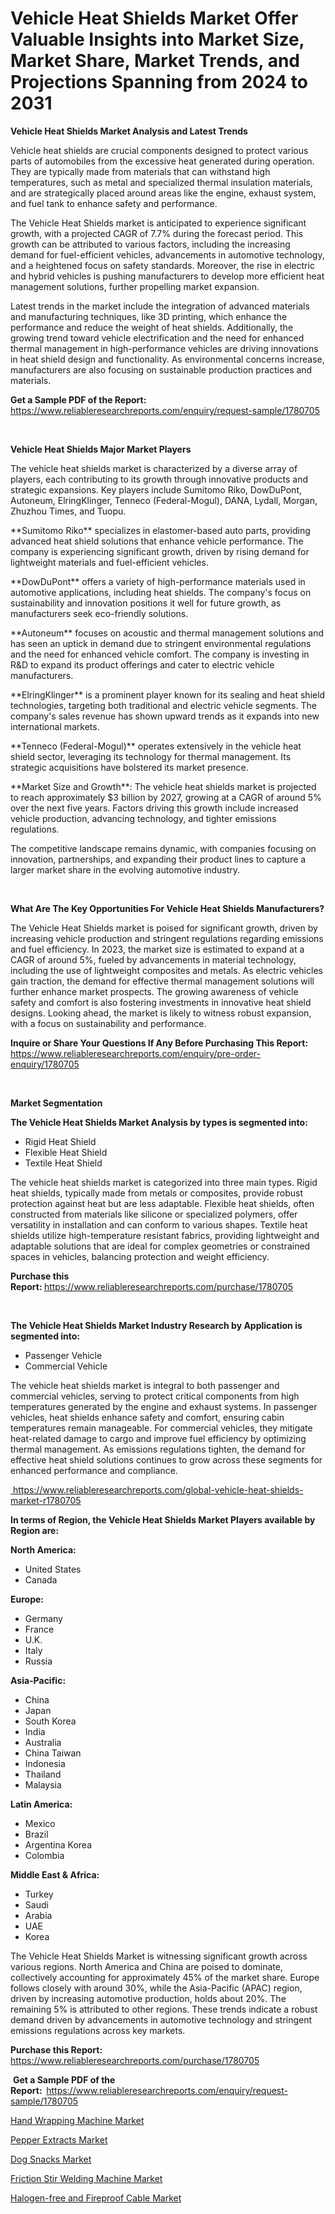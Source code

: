 <p><h1>Vehicle Heat Shields Market Offer Valuable Insights into Market Size, Market Share, Market Trends, and Projections Spanning from 2024 to 2031</h1></p><p><strong>Vehicle Heat Shields Market Analysis and Latest Trends</strong></p>
<p><p>Vehicle heat shields are crucial components designed to protect various parts of automobiles from the excessive heat generated during operation. They are typically made from materials that can withstand high temperatures, such as metal and specialized thermal insulation materials, and are strategically placed around areas like the engine, exhaust system, and fuel tank to enhance safety and performance.</p><p>The Vehicle Heat Shields market is anticipated to experience significant growth, with a projected CAGR of 7.7% during the forecast period. This growth can be attributed to various factors, including the increasing demand for fuel-efficient vehicles, advancements in automotive technology, and a heightened focus on safety standards. Moreover, the rise in electric and hybrid vehicles is pushing manufacturers to develop more efficient heat management solutions, further propelling market expansion.</p><p>Latest trends in the market include the integration of advanced materials and manufacturing techniques, like 3D printing, which enhance the performance and reduce the weight of heat shields. Additionally, the growing trend toward vehicle electrification and the need for enhanced thermal management in high-performance vehicles are driving innovations in heat shield design and functionality. As environmental concerns increase, manufacturers are also focusing on sustainable production practices and materials.</p></p>
<p><strong>Get a Sample PDF of the Report:&nbsp;</strong> <a href="https://www.reliableresearchreports.com/enquiry/request-sample/1780705?utm_campaign=10&utm_medium=2&utm_source=Github&utm_content=ia&utm_term=09102024&utm_id=vehicle-heat-shields">https://www.reliableresearchreports.com/enquiry/request-sample/1780705</a></p>
<p>&nbsp;</p>
<p><strong>Vehicle Heat Shields Major Market Players</strong></p>
<p><p>The vehicle heat shields market is characterized by a diverse array of players, each contributing to its growth through innovative products and strategic expansions. Key players include Sumitomo Riko, DowDuPont, Autoneum, ElringKlinger, Tenneco (Federal-Mogul), DANA, Lydall, Morgan, Zhuzhou Times, and Tuopu.</p><p>**Sumitomo Riko** specializes in elastomer-based auto parts, providing advanced heat shield solutions that enhance vehicle performance. The company is experiencing significant growth, driven by rising demand for lightweight materials and fuel-efficient vehicles.</p><p>**DowDuPont** offers a variety of high-performance materials used in automotive applications, including heat shields. The company's focus on sustainability and innovation positions it well for future growth, as manufacturers seek eco-friendly solutions.</p><p>**Autoneum** focuses on acoustic and thermal management solutions and has seen an uptick in demand due to stringent environmental regulations and the need for enhanced vehicle comfort. The company is investing in R&D to expand its product offerings and cater to electric vehicle manufacturers.</p><p>**ElringKlinger** is a prominent player known for its sealing and heat shield technologies, targeting both traditional and electric vehicle segments. The company's sales revenue has shown upward trends as it expands into new international markets.</p><p>**Tenneco (Federal-Mogul)** operates extensively in the vehicle heat shield sector, leveraging its technology for thermal management. Its strategic acquisitions have bolstered its market presence.</p><p>**Market Size and Growth**: The vehicle heat shields market is projected to reach approximately $3 billion by 2027, growing at a CAGR of around 5% over the next five years. Factors driving this growth include increased vehicle production, advancing technology, and tighter emissions regulations.</p><p>The competitive landscape remains dynamic, with companies focusing on innovation, partnerships, and expanding their product lines to capture a larger market share in the evolving automotive industry.</p></p>
<p>&nbsp;</p>
<p><strong>What Are The Key Opportunities For Vehicle Heat Shields Manufacturers?</strong></p>
<p><p>The Vehicle Heat Shields market is poised for significant growth, driven by increasing vehicle production and stringent regulations regarding emissions and fuel efficiency. In 2023, the market size is estimated to expand at a CAGR of around 5%, fueled by advancements in material technology, including the use of lightweight composites and metals. As electric vehicles gain traction, the demand for effective thermal management solutions will further enhance market prospects. The growing awareness of vehicle safety and comfort is also fostering investments in innovative heat shield designs. Looking ahead, the market is likely to witness robust expansion, with a focus on sustainability and performance.</p></p>
<p><strong>Inquire or Share Your Questions If Any Before Purchasing This Report:</strong> <a href="https://www.reliableresearchreports.com/enquiry/pre-order-enquiry/1780705?utm_campaign=10&utm_medium=2&utm_source=Github&utm_content=ia&utm_term=09102024&utm_id=vehicle-heat-shields">https://www.reliableresearchreports.com/enquiry/pre-order-enquiry/1780705</a></p>
<p>&nbsp;</p>
<p><strong>Market Segmentation</strong></p>
<p><strong>The Vehicle Heat Shields Market Analysis by types is segmented into:</strong></p>
<p><ul><li>Rigid Heat Shield</li><li>Flexible Heat Shield</li><li>Textile Heat Shield</li></ul></p>
<p><p>The vehicle heat shields market is categorized into three main types. Rigid heat shields, typically made from metals or composites, provide robust protection against heat but are less adaptable. Flexible heat shields, often constructed from materials like silicone or specialized polymers, offer versatility in installation and can conform to various shapes. Textile heat shields utilize high-temperature resistant fabrics, providing lightweight and adaptable solutions that are ideal for complex geometries or constrained spaces in vehicles, balancing protection and weight efficiency.</p></p>
<p><strong>Purchase this Report:&nbsp;</strong><a href="https://www.reliableresearchreports.com/purchase/1780705?utm_campaign=10&utm_medium=2&utm_source=Github&utm_content=ia&utm_term=09102024&utm_id=vehicle-heat-shields">https://www.reliableresearchreports.com/purchase/1780705</a></p>
<p>&nbsp;</p>
<p><strong>The Vehicle Heat Shields Market Industry Research by Application is segmented into:</strong></p>
<p><ul><li>Passenger Vehicle</li><li>Commercial Vehicle</li></ul></p>
<p><p>The vehicle heat shields market is integral to both passenger and commercial vehicles, serving to protect critical components from high temperatures generated by the engine and exhaust systems. In passenger vehicles, heat shields enhance safety and comfort, ensuring cabin temperatures remain manageable. For commercial vehicles, they mitigate heat-related damage to cargo and improve fuel efficiency by optimizing thermal management. As emissions regulations tighten, the demand for effective heat shield solutions continues to grow across these segments for enhanced performance and compliance.</p></p>
<p><a href="https://www.reliableresearchreports.com/global-vehicle-heat-shields-market-r1780705?utm_campaign=10&utm_medium=2&utm_source=Github&utm_content=ia&utm_term=09102024&utm_id=vehicle-heat-shields">&nbsp;https://www.reliableresearchreports.com/global-vehicle-heat-shields-market-r1780705</a></p>
<p><strong>In terms of Region, the Vehicle Heat Shields Market Players available by Region are:</strong></p>
<p>
    <p> <strong> North America: </strong>
        <ul>
            <li>United States</li>
            <li>Canada</li>
        </ul>
        </p> 
    <p> <strong> Europe: </strong>
        <ul>
            <li>Germany</li>
            <li>France</li>
            <li>U.K.</li>
            <li>Italy</li>
            <li>Russia</li>
        </ul>
        </p> 
    <p> <strong> Asia-Pacific: </strong>
        <ul>
            <li>China</li>
            <li>Japan</li>
            <li>South Korea</li>
            <li>India</li>
            <li>Australia</li>
            <li>China Taiwan</li>
            <li>Indonesia</li>
            <li>Thailand</li>
            <li>Malaysia</li>
        </ul>
        </p> 
    <p> <strong> Latin America: </strong>
        <ul>
            <li>Mexico</li>
            <li>Brazil</li>
            <li>Argentina Korea</li>
            <li>Colombia</li>
        </ul>
        </p> 
    <p> <strong> Middle East & Africa: </strong>
        <ul>
            <li>Turkey</li>
            <li>Saudi</li>
            <li>Arabia</li>
            <li>UAE</li>
            <li>Korea</li>
        </ul>
    </p>
    </p>
<p><p>The Vehicle Heat Shields Market is witnessing significant growth across various regions. North America and China are poised to dominate, collectively accounting for approximately 45% of the market share. Europe follows closely with around 30%, while the Asia-Pacific (APAC) region, driven by increasing automotive production, holds about 20%. The remaining 5% is attributed to other regions. These trends indicate a robust demand driven by advancements in automotive technology and stringent emissions regulations across key markets.</p></p>
<p><strong>Purchase this Report: </strong><a href="https://www.reliableresearchreports.com/purchase/1780705?utm_campaign=10&utm_medium=2&utm_source=Github&utm_content=ia&utm_term=09102024&utm_id=vehicle-heat-shields">https://www.reliableresearchreports.com/purchase/1780705</a></p>
<p>&nbsp;<strong>Get a Sample PDF of the Report:&nbsp;&nbsp;</strong><a href="https://www.reliableresearchreports.com/enquiry/request-sample/1780705?utm_campaign=10&utm_medium=2&utm_source=Github&utm_content=ia&utm_term=09102024&utm_id=vehicle-heat-shields">https://www.reliableresearchreports.com/enquiry/request-sample/1780705</a></p>
<p><strong></strong></p>
<p><p><a href="https://www.linkedin.com/pulse/strategic-forecast-hand-wrapping-machine-market-growth-trends-mfdce?utm_campaign=10&utm_medium=2&utm_source=Github&utm_content=ia&utm_term=09102024&utm_id=vehicle-heat-shields">Hand Wrapping Machine Market</a></p><p><a href="https://issuu.com/reportprime-2/docs/pepper-extracts-market-size-2030.pp_00613532692d2a?utm_campaign=10&utm_medium=2&utm_source=Github&utm_content=ia&utm_term=09102024&utm_id=vehicle-heat-shields">Pepper Extracts Market</a></p><p><a href="https://issuu.com/reportprime-2/docs/dog-snacks-market-size-2030.pptx_5bca7e517ed35a?utm_campaign=10&utm_medium=2&utm_source=Github&utm_content=ia&utm_term=09102024&utm_id=vehicle-heat-shields">Dog Snacks Market</a></p><p><a href="https://www.linkedin.com/pulse/exploring-friction-stir-welding-machine-market-dynamics-global-pbsie?utm_campaign=10&utm_medium=2&utm_source=Github&utm_content=ia&utm_term=09102024&utm_id=vehicle-heat-shields">Friction Stir Welding Machine Market</a></p><p><a href="https://github.com/NancyAlvarado586/Market-Research-Report-List-1/blob/main/halogen-free-and-fireproof-cable-market.md?utm_campaign=10&utm_medium=2&utm_source=Github&utm_content=ia&utm_term=09102024&utm_id=vehicle-heat-shields">Halogen-free and Fireproof Cable Market</a></p></p>